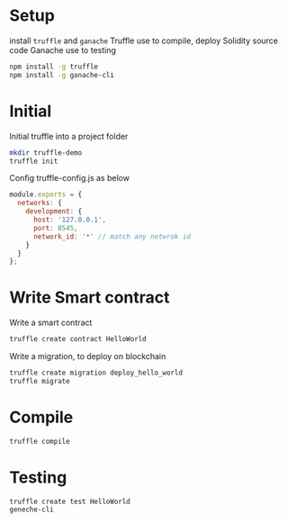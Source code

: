 # Setup

install `truffle` and `ganache`
Truffle use to compile, deploy Solidity source code
Ganache use to testing

```sh
npm install -g truffle
npm install -g ganache-cli
```

# Initial
Initial truffle into a project folder
```sh
mkdir truffle-demo
truffle init
```
Config truffle-config.js as below
```js
module.exports = {
  networks: {
    development: {
      host: '127.0.0.1',
      port: 8545,
      network_id: '*' // match any netwrok id
    }
  }
};
```

# Write Smart contract
Write a smart contract 
```sh
truffle create contract HelloWorld
```

Write a migration, to deploy on blockchain
```sh
truffle create migration deploy_hello_world
truffle migrate
```

# Compile
```sh
truffle compile
```

# Testing
```sh
truffle create test HelloWorld
geneche-cli
```